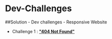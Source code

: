 # Dev-Challenges
##Solution - Dev challenges - Responsive Website
- Challenge 1 : [**"404 Not Found"**](https://github.com/zathio/dev-challenges/tree/master/responsive-path/404-not-found)

